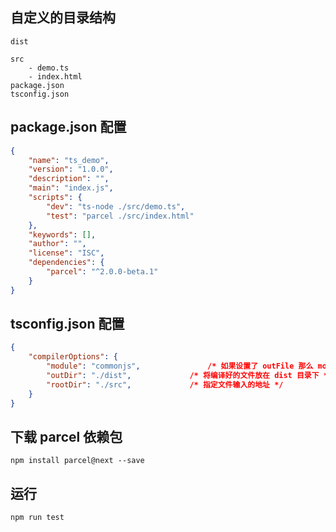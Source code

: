 ## 自定义的目录结构

```
dist

src
	- demo.ts
	- index.html
package.json
tsconfig.json
```



## package.json 配置

```json
{
    "name": "ts_demo",
    "version": "1.0.0",
    "description": "",
    "main": "index.js",
    "scripts": {
        "dev": "ts-node ./src/demo.ts",
        "test": "parcel ./src/index.html"
    },
    "keywords": [],
    "author": "",
    "license": "ISC",
    "dependencies": {
        "parcel": "^2.0.0-beta.1"
    }
}
```



## tsconfig.json 配置

```json
{
    "compilerOptions": {
        "module": "commonjs", 				/* 如果设置了 outFile 那么 module 就不支持 commonjs 语法规范了 */
        "outDir": "./dist", 			/* 将编译好的文件放在 dist 目录下 */
        "rootDir": "./src",  			/* 指定文件输入的地址 */
	}
}
```



## 下载 parcel 依赖包

```
npm install parcel@next --save
```



## 运行

```
npm run test
```
